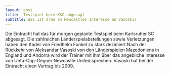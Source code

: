 ```yaml
---
layout: post
title:  Testspiel beim KSC abgesagt
subtitle: Was ist dran an Newcastles Interesse an Vasoski?
---
```


Die Eintracht hat das für morgen geplante Testspiel beim Karlsruher SC abgesagt. Die zahlreichen Länderspielabstellungen sowie Verletzungen haben den Kader von Friedhelm Funkel zu stark dezimiert.Nach der Rückkehr von Aleksandar Vasoski von den Länderspielen Mazedoniens in England und Andorra wird der Trainer mit ihm über das angebliche Interesse von Uefa-Cup-Gegner Newcastle United sprechen. Vasoski hat bei der Eintracht einen Vertrag bis 2009.


